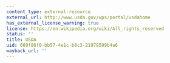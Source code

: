 ```yaml
---
content_type: external-resource
external_url: http://www.usda.gov/wps/portal/usdahome
has_external_license_warning: true
license: https://en.wikipedia.org/wiki/All_rights_reserved
status: ''
title: USDA
uid: 669f86f0-bb57-4e1c-b8c3-21979599b4a6
wayback_url: ''
---
```

